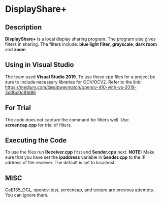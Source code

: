 # DisplayShare+
## Description
**DisplayShare+** is a local display sharing program. The program also gives filters in sharing.
The filters include: **blue light filter**, **grayscale**, **dark room** and **zoom**

## Using in Visual Studio
The team used **Visual Studio 2019**. To use these cpp files for a project be sure to include necessary libraries for OCV/OCV2. Refer to the link: https://medium.com/@subwaymatch/opencv-410-with-vs-2019-3d0bc0c81d96

## For Trial
The code does not capture the command for filters well. Use **screencap.cpp** for trial of filters.

## Executing the Code
To use the files run **Receiver.cpp** first and **Sender.cpp** next. **NOTE:** Make sure that you have set the **ipaddress** variable in **Sender.cpp** to the IP address of the receiver. The default is set to localhost.

## MISC
CoE135_OGL, opencv-test, screencap, and texture are previous attempts. You can ignore them.
